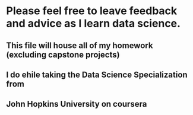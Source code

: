 # Please feel free to leave feedback and advice as I learn data science.

## This file will house all of my homework (excluding capstone projects)
## I do ehile taking the Data Science Specialization from
## John Hopkins University on coursera
